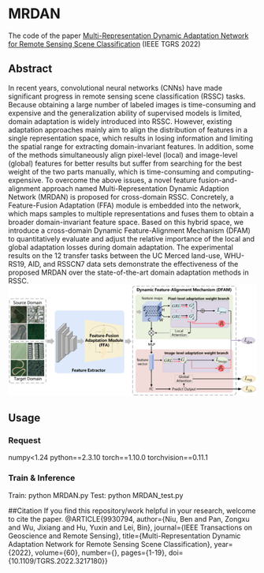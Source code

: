 # MRDAN
The code of the paper [Multi-Representation Dynamic Adaptation Network for Remote Sensing Scene Classification](https://ieeexplore.ieee.org/document/9930794) (IEEE TGRS 2022)

## Abstract
In recent years, convolutional neural networks (CNNs) have made significant progress in remote sensing scene classification (RSSC) tasks. Because obtaining a large number of labeled images is time-consuming and expensive and the generalization ability of supervised models is limited, domain adaptation is widely introduced into RSSC. However, existing adaptation approaches mainly aim to align the distribution of features in a single representation space, which results in losing information and limiting the spatial range for extracting domain-invariant features. In addition, some of the methods simultaneously align pixel-level (local) and image-level (global) features for better results but suffer from searching for the best weight of the two parts manually, which is time-consuming and computing-expensive. To overcome the above issues, a novel feature fusion-and-alignment approach named Multi-Representation Dynamic Adaption Network (MRDAN) is proposed for cross-domain RSSC. Concretely, a Feature-Fusion Adaptation (FFA) module is embedded into the network, which maps samples to multiple representations and fuses them to obtain a broader domain-invariant feature space. Based on this hybrid space, we introduce a cross-domain Dynamic Feature-Alignment Mechanism (DFAM) to quantitatively evaluate and adjust the relative importance of the local and global adaptation losses during domain adaptation. The experimental results on the 12 transfer tasks between the UC Merced land-use, WHU-RS19, AID, and RSSCN7 data sets demonstrate the effectiveness of the proposed MRDAN over the state-of-the-art domain adaptation methods in RSSC.
![img erro](MRDAN.png)

## Usage
### Request
numpy<1.24
python==2.3.10
torch==1.10.0
torchvision==0.11.1
### Train & Inference
Train: python MRDAN.py
Test:  python MRDAN_test.py

##Citation
If you find this repository/work helpful in your research, welcome to cite the paper.
@ARTICLE{9930794,
  author={Niu, Ben and Pan, Zongxu and Wu, Jixiang and Hu, Yuxin and Lei, Bin},
  journal={IEEE Transactions on Geoscience and Remote Sensing}, 
  title={Multi-Representation Dynamic Adaptation Network for Remote Sensing Scene Classification}, 
  year={2022},
  volume={60},
  number={},
  pages={1-19},
  doi={10.1109/TGRS.2022.3217180}}
